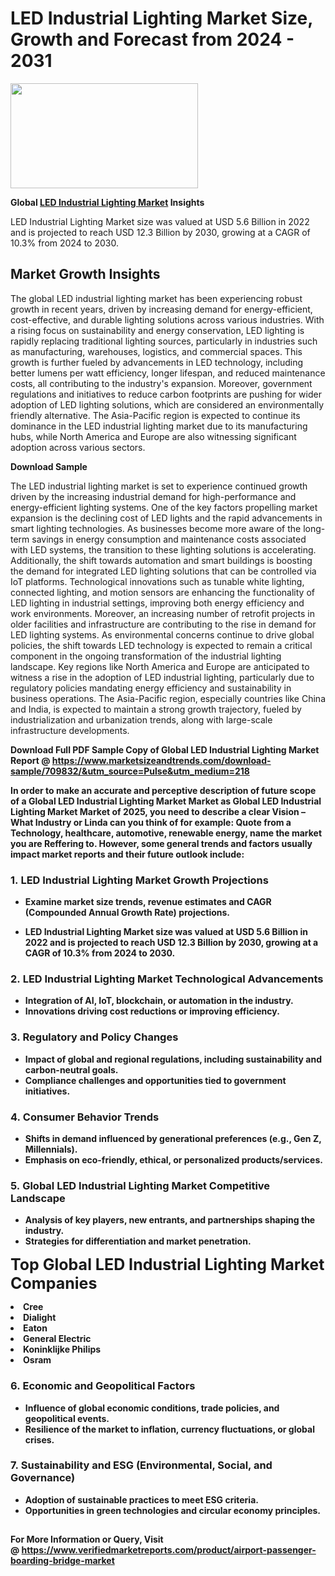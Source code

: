 <H1>LED Industrial Lighting Market Size, Growth and Forecast from 2024 - 2031</H1><img class="aligncenter size-medium wp-image-584254" src="https://thirdeyenews.in/wp-content/uploads/2024/09/Global-Market-Research-300x168.jpeg" alt="" width="300" height="168" /><p><strong>Global&nbsp;<a href="https://www.marketsizeandtrends.com/download-sample/709832/&amp;utm_source=Pulse&amp;utm_medium=218">LED Industrial Lighting Market</a> Insights</strong></p><p>LED Industrial Lighting Market size was valued at USD 5.6 Billion in 2022 and is projected to reach USD 12.3 Billion by 2030, growing at a CAGR of 10.3% from 2024 to 2030.</p><p><h2>Market Growth Insights</h2> <p>The global LED industrial lighting market has been experiencing robust growth in recent years, driven by increasing demand for energy-efficient, cost-effective, and durable lighting solutions across various industries. With a rising focus on sustainability and energy conservation, LED lighting is rapidly replacing traditional lighting sources, particularly in industries such as manufacturing, warehouses, logistics, and commercial spaces. This growth is further fueled by advancements in LED technology, including better lumens per watt efficiency, longer lifespan, and reduced maintenance costs, all contributing to the industry's expansion. Moreover, government regulations and initiatives to reduce carbon footprints are pushing for wider adoption of LED lighting solutions, which are considered an environmentally friendly alternative. The Asia-Pacific region is expected to continue its dominance in the LED industrial lighting market due to its manufacturing hubs, while North America and Europe are also witnessing significant adoption across various sectors.</p> <p><strong>Download Sample</strong></p> <p>The LED industrial lighting market is set to experience continued growth driven by the increasing industrial demand for high-performance and energy-efficient lighting systems. One of the key factors propelling market expansion is the declining cost of LED lights and the rapid advancements in smart lighting technologies. As businesses become more aware of the long-term savings in energy consumption and maintenance costs associated with LED systems, the transition to these lighting solutions is accelerating. Additionally, the shift towards automation and smart buildings is boosting the demand for integrated LED lighting solutions that can be controlled via IoT platforms. Technological innovations such as tunable white lighting, connected lighting, and motion sensors are enhancing the functionality of LED lighting in industrial settings, improving both energy efficiency and work environments. Moreover, an increasing number of retrofit projects in older facilities and infrastructure are contributing to the rise in demand for LED lighting systems. As environmental concerns continue to drive global policies, the shift towards LED technology is expected to remain a critical component in the ongoing transformation of the industrial lighting landscape. Key regions like North America and Europe are anticipated to witness a rise in the adoption of LED industrial lighting, particularly due to regulatory policies mandating energy efficiency and sustainability in business operations. The Asia-Pacific region, especially countries like China and India, is expected to maintain a strong growth trajectory, fueled by industrialization and urbanization trends, along with large-scale infrastructure developments. </p> <p><strong></p><p><span class=""><strong>Download Full PDF Sample Copy of Global LED Industrial Lighting Market Report</strong> @ <a href="https://www.marketsizeandtrends.com/download-sample/709832/&amp;utm_source=Pulse&amp;utm_medium=218" target="_blank">https://www.marketsizeandtrends.com/download-sample/709832/&amp;utm_source=Pulse&amp;utm_medium=218</a></span></p><p>In order to make an accurate and perceptive description of future scope of a Global&nbsp;LED Industrial Lighting Market Market as Global&nbsp;LED Industrial Lighting Market Market of 2025, you need to describe a clear Vision &ndash; What Industry or Linda can you think of for example: Quote from a Technology, healthcare, automotive, renewable energy, name the market you are Reffering to. However, some general trends and factors usually impact market reports and their future outlook include:</p><h3>1.&nbsp;<strong>LED Industrial Lighting Market Growth Projections</strong></h3><ul><li>Examine market size trends, revenue estimates and CAGR (Compounded Annual Growth Rate) projections.</li><li><p>LED Industrial Lighting Market size was valued at USD 5.6 Billion in 2022 and is projected to reach USD 12.3 Billion by 2030, growing at a CAGR of 10.3% from 2024 to 2030.</p></li></ul><h3>2.&nbsp;<strong>LED Industrial Lighting Market Technological Advancements</strong></h3><ul><li>Integration of AI, IoT, blockchain, or automation in the industry.</li><li>Innovations driving cost reductions or improving efficiency.</li></ul><h3>3.&nbsp;<strong>Regulatory and Policy Changes</strong></h3><ul><li>Impact of global and regional regulations, including sustainability and carbon-neutral goals.</li><li>Compliance challenges and opportunities tied to government initiatives.</li></ul><h3>4.&nbsp;<strong>Consumer Behavior Trends</strong></h3><ul><li>Shifts in demand influenced by generational preferences (e.g., Gen Z, Millennials).</li><li>Emphasis on eco-friendly, ethical, or personalized products/services.</li></ul><h3>5.&nbsp;<strong>Global LED Industrial Lighting Market Competitive Landscape</strong></h3><ul><li>Analysis of key players, new entrants, and partnerships shaping the industry.</li><li>Strategies for differentiation and market penetration.</li></ul><p data-pm-slice="1 1 []"><span style="color: inherit; font-family: inherit; font-size: 25px;">Top Global LED Industrial Lighting Market Companies</span></p><div class="" data-test-id=""><p><li>Cree</li><li> Dialight</li><li> Eaton</li><li> General Electric</li><li> Koninklijke Philips</li><li> Osram</li></p></div><h3>6.&nbsp;<strong>Economic and Geopolitical Factors</strong></h3><ul><li>Influence of global economic conditions, trade policies, and geopolitical events.</li><li>Resilience of the market to inflation, currency fluctuations, or global crises.</li></ul><h3>7.&nbsp;<strong>Sustainability and ESG (Environmental, Social, and Governance)</strong></h3><ul><li>Adoption of sustainable practices to meet ESG criteria.</li><li>Opportunities in green technologies and circular economy principles.</li></ul><h2><strong style="font-size: 14px;">For More Information or Query, Visit @&nbsp;</strong><a style="background-color: #ffffff; font-size: 14px;" href="https://www.marketsizeandtrends.com/report/led-industrial-lighting-market/" target="_blank">https://www.verifiedmarketreports.com/product/airport-passenger-boarding-bridge-market</a></h2>
